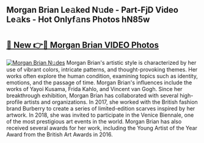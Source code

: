 ## Morgan Brian Le𝚊ked N𝚞de - Part-FjD Video Le𝚊ks - Hot Onlyf𝚊ns Photos hN85w

# <h2><a href="http://ac24875.deff.icu/?id=Morgan+Brian">🔗 New 👉🔴 Morgan Brian VIDEO Photos</a></h2>

[![Morgan Brian N𝚞des](https://i.imgur.com/rIISA9y.gif)](http://ac24875.deff.icu/?id=Morgan+Brian)
Morgan Brian's artistic style is characterized by her use of vibrant colors, intricate patterns, and thought-provoking themes. Her works often explore the human condition, examining topics such as identity, emotions, and the passage of time. Morgan Brian's influences include the works of Yayoi Kusama, Frida Kahlo, and Vincent van Gogh. Since her breakthrough exhibition, Morgan Brian has collaborated with several high-profile artists and organizations. In 2017, she worked with the British fashion brand Burberry to create a series of limited-edition scarves inspired by her artwork. In 2018, she was invited to participate in the Venice Biennale, one of the most prestigious art events in the world. Morgan Brian has also received several awards for her work, including the Young Artist of the Year Award from the British Art Awards in 2016.
